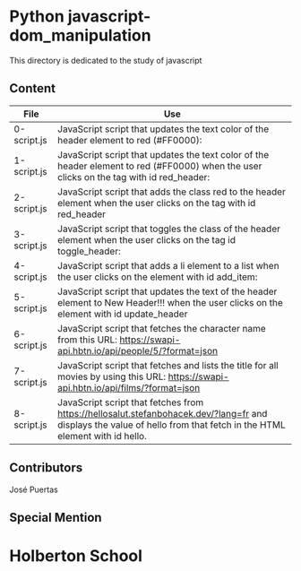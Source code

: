 # Python javascript-dom_manipulation

This directory is dedicated to the study of javascript

## Content

|File|Use|
|----------------|----------------------------------|
|0-script.js|JavaScript script that updates the text color of the header element to red (#FF0000):|
|1-script.js|JavaScript script that updates the text color of the header element to red (#FF0000) when the user clicks on the tag with id red_header:|
|2-script.js|JavaScript script that adds the class red to the header element when the user clicks on the tag with id red_header|
|3-script.js|JavaScript script that toggles the class of the header element when the user clicks on the tag id toggle_header:|
|4-script.js|JavaScript script that adds a li element to a list when the user clicks on the element with id add_item:|
|5-script.js|JavaScript script that updates the text of the header element to New Header!!! when the user clicks on the element with id update_header|
|6-script.js|JavaScript script that fetches the character name from this URL: https://swapi-api.hbtn.io/api/people/5/?format=json|
|7-script.js|JavaScript script that fetches and lists the title for all movies by using this URL: https://swapi-api.hbtn.io/api/films/?format=json|
|8-script.js|JavaScript script that fetches from https://hellosalut.stefanbohacek.dev/?lang=fr and displays the value of hello from that fetch in the HTML element with id hello.|

## Contributors

José Puertas

## Special Mention

# Holberton School
